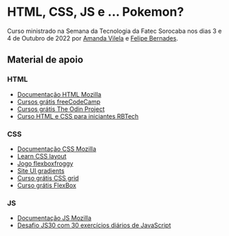 # HTML, CSS, JS e ... Pokemon?

Curso ministrado na Semana da Tecnologia da Fatec Sorocaba nos dias 3 e 4 de Outubro de 2022 por <a href="https://amandavilela.com" target="_blank">Amanda Vilela</a> e <a href="https://felipebernardes.github.io" target="_blank">Felipe Bernades</a>.

## Material de apoio

### HTML

* <a href="https://developer.mozilla.org/pt-BR/docs/Web/HTML" target="_blank">Documentação HTML Mozilla</a>
* <a href="https://www.freecodecamp.org/" target="_blank">Cursos grátis freeCodeCamp</a>
* <a href="https://www.theodinproject.com/" target="_blank">Cursos grátis The Odin Project</a>
* <a href="https://www.youtube.com/playlist?list=PLInBAd9OZCzydDFvm06EgbPXYylGVcyIL" target="_blank">Curso HTML e CSS para iniciantes RBTech</a>

### CSS

* <a href="https://developer.mozilla.org/pt-BR/docs/Web/CSS" target="_blank">Documentação CSS Mozilla</a>
* <a href="https://pt-br.learnlayout.com/" target="_blank">Learn CSS layout</a>
* <a href="https://flexboxfroggy.com/" target="_blank">Jogo flexboxfroggy</a>
* <a href="https://uigradients.com/#MoonPurple" target="_blank">Site UI gradients</a>
* <a href="https://cssgrid.io/" target="_blank">Curso grátis CSS grid</a>
* <a href="https://flexbox.io/" target="_blank">Curso grátis FlexBox</a>

### JS

* <a href="https://developer.mozilla.org/pt-BR/docs/Web/javascript" target="_blank">Documentação JS Mozilla</a>
* <a href="https://javascript30.com/" target="_blank">Desafio JS30 com 30 exercícios diários de JavaScript</a>
